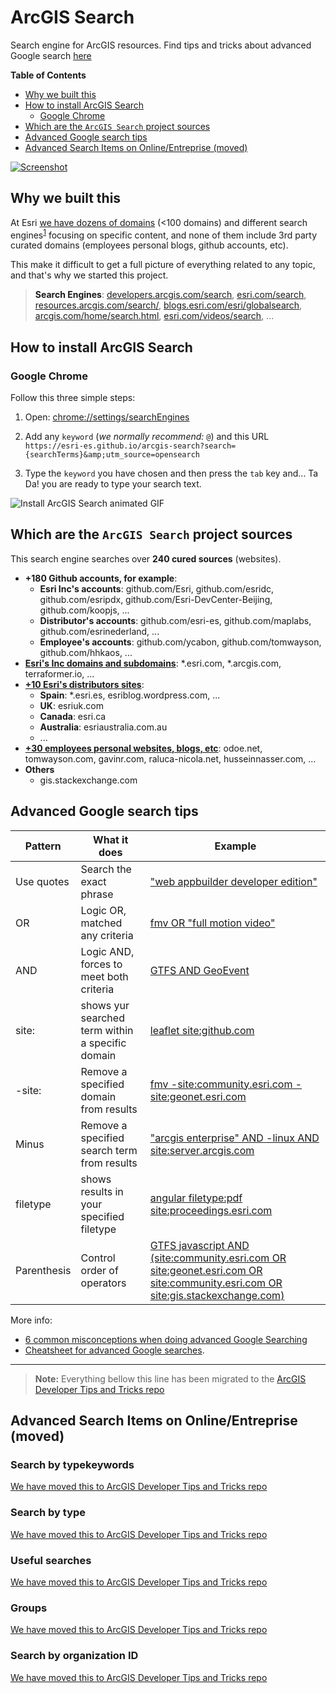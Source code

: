 # ArcGIS Search
Search engine for ArcGIS resources. Find tips and tricks about advanced Google search [here](#advanced-google-search-tips)

<!-- START doctoc generated TOC please keep comment here to allow auto update -->
<!-- DON'T EDIT THIS SECTION, INSTEAD RE-RUN doctoc TO UPDATE -->
**Table of Contents**

- [Why we built this](#why-we-built-this)
- [How to install ArcGIS Search](#how-to-install-arcgis-search)
  - [Google Chrome](#google-chrome)
- [Which are the `ArcGIS Search` project sources](#which-are-the-arcgis-search-project-sources)
- [Advanced Google search tips](#advanced-google-search-tips)
- [Advanced Search Items on Online/Entreprise (moved)](#advanced-search-items-on-onlineentreprise-moved)

<!-- END doctoc generated TOC please keep comment here to allow auto update -->

[![Screenshot](https://raw.githubusercontent.com/esri-es/arcgis-search/master/assets/img/ArcGIS%20Search.png)](https://esri-es.github.io/arcgis-search/)

## Why we built this

At Esri [we have dozens of domains](https://esri-es.github.io/awesome-arcgis/esri/) (<100 domains) and different search engines<sup>[1](#search-engines)</sup> focusing on specific content, and none of them include 3rd party curated domains (employees personal blogs, github accounts, etc).

This make it difficult to get a full picture of everything related to any topic, and that's why we started this project.

> **<a name="search-engines">Search Engines</a>**:  [developers.arcgis.com/search](https://developers.arcgis.com/search), [esri.com/search](https://www.esri.com/search), [resources.arcgis.com/search/](http://resources.arcgis.com/search/), [blogs.esri.com/esri/globalsearch](https://blogs.esri.com/esri/globalsearch/?mssearch=android&msp=1&mswhere=all), [arcgis.com/home/search.html](https://www.arcgis.com/home/search.html), [esri.com/videos/search](https://www.esri.com/videos/search), ...

## How to install ArcGIS Search

### Google Chrome

Follow this three simple steps:

1. Open: [chrome://settings/searchEngines](chrome://settings/searchEngines)

2. Add any `keyword` (*we normally recommend:* `@`) and this URL `https://esri-es.github.io/arcgis-search?search={searchTerms}&amp;utm_source=opensearch`

3. Type the `keyword` you have chosen and then press the `tab` key and... Ta Da! you are ready to type your search text.

![Install ArcGIS Search animated GIF](./assets/img/ArcGIS-Search-HD.gif)

## Which are the `ArcGIS Search` project sources

This search engine searches over **240 cured sources** (websites).

* **+180 Github accounts, for example**: 
  * **Esri Inc's accounts**: github.com/Esri, github.com/esridc, github.com/esripdx, github.com/Esri-DevCenter-Beijing, github.com/koopjs, ...
  * **Distributor's accounts**: github.com/esri-es, github.com/maplabs, github.com/esrinederland, ...
  * **Employee's accounts**: github.com/ycabon, github.com/tomwayson, github.com/hhkaos, ...
* **[Esri's Inc domains and subdomains](https://esri-es.github.io/awesome-arcgis/esri/#websites)**: *.esri.com, *.arcgis.com, terraformer.io, ...
* **[+10 Esri's distributors sites](https://www.arcgis.com/home/item.html?id=75ca54d137ba47f49fddfb40606a93cd#visualize)**:
   * **Spain**: *.esri.es, esriblog.wordpress.com, ...
   * **UK**: esriuk.com
   * **Canada**: esri.ca
   * **Australia**: esriaustralia.com.au
   * ...
* **[+30 employees personal websites, blogs, etc](https://esri-es.github.io/arcgis-experts/)**: odoe.net, tomwayson.com, gavinr.com, raluca-nicola.net, husseinnasser.com, ...
* **Others**
  * gis.stackexchange.com

## Advanced Google search tips

|Pattern|What it does|Example|
|---|---|---|
|Use quotes|Search the exact phrase|["web appbuilder developer edition"](https://esri-es.github.io/arcgis-search/?amp%3Butm_source=opensearch&search=-site:community.esri.com%20-site:geonet.esri.com)|
|OR|Logic OR, matched any criteria|[fmv OR "full motion video"](https://esri-es.github.io/arcgis-search/?amp%3Butm_source=opensearch&search=fmv%20OR%20%22full%20motion%20video%22)|
|AND|Logic AND, forces to meet both criteria|[GTFS AND GeoEvent](https://esri-es.github.io/arcgis-search/?amp%3Butm_source=opensearch&search=GTFS%20AND%20GeoEvent)
|site:<domain>|shows yur searched term within a specific domain|[leaflet site:github.com](https://esri-es.github.io/arcgis-search/?amp%3Butm_source=opensearch&search=-site:community.esri.com%20-site:geonet.esri.com) | [gravois site:esri-es.github.io/awesome-arcgis/](https://esri-es.github.io/arcgis-search/?amp%3Butm_source=opensearch&search=gravois%20site:esri-es.github.io/awesome-arcgis/)|
|-site:<domain>|Remove a specified domain from results|[fmv -site:community.esri.com -site:geonet.esri.com](https://esri-es.github.io/arcgis-search/?amp%3Butm_source=opensearch&search=-site:community.esri.com%20-site:geonet.esri.com)|
|Minus|Remove a specified search term from results|["arcgis enterprise" AND -linux AND site:server.arcgis.com](https://esri-es.github.io/arcgis-search/?amp%3Butm_source=opensearch&search=geoenrichment+site%3Adevelopers.arcgis.com%2Flabs%2F)
|filetype|shows results in your specified filetype|[angular filetype:pdf site:proceedings.esri.com](https://esri-es.github.io/arcgis-search/?amp%3Butm_source=opensearch&search=angular%20filetype:pdf%20site:proceedings.esri.com)
|Parenthesis|Control order of operators| [GTFS javascript AND (site:community.esri.com OR site:geonet.esri.com OR site:community.esri.com OR site:gis.stackexchange.com)](https://esri-es.github.io/arcgis-search/?amp%3Butm_source=opensearch&search=GTFS%20javascript%20AND%20(site:community.esri.com%20OR%20site:geonet.esri.com%20OR%20site:community.esri.com%20OR%20site:gis.stackexchange.com))|


More info:
* [6 common misconceptions when doing advanced Google Searching](http://musingsaboutlibrarianship.blogspot.com.es/2015/10/6-common-misconceptions-when-doing.html)
* [Cheatsheet for advanced Google searches](https://cdn.zapier.com/storage/photos/1909af2500a0b1cce729037082e3f408.png).

----

> **Note:** Everything bellow this line has been migrated to the [ArcGIS Developer Tips and Tricks repo](https://github.com/esri-es/arcgis-developer-tips-and-tricks/tree/master/arcgis-online#search-by-typekeywords)

## Advanced Search Items on Online/Entreprise (moved)

### Search by typekeywords

[We have moved this to ArcGIS Developer Tips and Tricks repo](https://github.com/esri-es/arcgis-developer-tips-and-tricks/tree/master/arcgis-online#search-by-typekeywords)

### Search by type

[We have moved this to ArcGIS Developer Tips and Tricks repo](https://github.com/esri-es/arcgis-developer-tips-and-tricks/tree/master/arcgis-online#search-by-type)

### Useful searches

<a name="codesharing"></a> [We have moved this to ArcGIS Developer Tips and Tricks repo](https://github.com/esri-es/arcgis-developer-tips-and-tricks/tree/master/arcgis-online#useful-searches)

### Groups

<a name="codesharing"></a> [We have moved this to ArcGIS Developer Tips and Tricks repo](https://github.com/esri-es/arcgis-developer-tips-and-tricks/tree/master/arcgis-online#groups)

### Search by organization ID

[We have moved this to ArcGIS Developer Tips and Tricks repo](https://github.com/esri-es/arcgis-developer-tips-and-tricks/tree/master/arcgis-online#search-by-organization-id)
